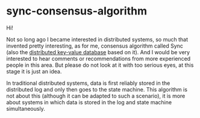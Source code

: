 # sync-consensus-algorithm
Hi! 

Not so long ago I became interested in distributed systems, so much that 
invented pretty interesting, as for me, consensus algorithm called Sync (also 
the [distributed key-value database](https://github.com/ymz-ncnk/distributed-key-value-database-design) 
based on it). And I would be very interested to hear comments or recommendations 
from more experienced people in this area. But please do not look at it with too 
serious eyes, at this stage it is just an idea.

In traditional distributed systems, data is first reliably stored in the 
distributed log and only then goes to the state machine. This algorithm is not 
about this (although it can be adapted to such a scenario), it is more about 
systems in which data is stored in the log and state machine simultaneously. 
